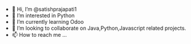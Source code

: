 - 👋 Hi, I’m @satishprajapati1
- 👀 I’m interested in Python
- 🌱 I’m currently learning Odoo
- 💞️ I’m looking to collaborate on Java,Python,Javascript related projects.
- 📫 How to reach me ...

<!---
satishprajapati1/satishprajapati1 is a ✨ special ✨ repository because its `README.md` (this file) appears on your GitHub profile.
You can click the Preview link to take a look at your changes.
--->
